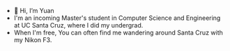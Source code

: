 - 👋 Hi, I’m Yuan
- I'm an incoming Master's student in Computer Science and Engineering at UC Santa Cruz, where I did my undergrad.
- When I'm free, You can often find me wandering around Santa Cruz with my Nikon F3.


<!---
yuan0-0jia/yuan0-0jia is a ✨ special ✨ repository because its `README.md` (this file) appears on your GitHub profile.
You can click the Preview link to take a look at your changes.
--->
